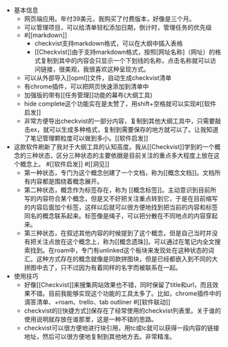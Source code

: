 - 基本信息
    - 网页端应用。年付39美元，我购买了付费版本，好像是三个月。
    - 可以管理项目，可以给清单轻松添加日期，倒计时，管理任务的优先级
    - #[[markdown]]
        - checkvist支持markdown格式，可以在大纲中插入表格
        - [[Checkvist]]由于支持markdown格式，按照[网址名称]（网址）的格式复制到其中的内容会只显示一个下划线的名称，点击名称就可以访问链接，很美观，我很喜欢这种呈现方式。
    - 可以从外部导入[[opml]]文件，自动生成checkvist清单
    - 有chrome插件，可以把网页快速添加到清单中
    - 加强版的带有[[任务管理]]功能的幕布(大纲工具)
    - hide complete这个功能实在是太赞了，用shift+空格就可以实现#[[软件启发]]
    - 非常方便导出checkvist的一部分内容，复制到其他大纲工具中，只需要敲击ex，就可以生成多种格式，复制到需要保存的地方就可以了。让我知道了笔记管理颗粒度可以做到多小。[[软件启发]]
- 这款软件刷新了我对于大纲工具的认知高度。我从[[Checkvist]]学到的一个概念的三种状态，区分三种状态的主要依据是目前关注的重点多大程度上放在这个概念上。
#[[软件启发]] #[[洞见]]
    - 第一种状态，专门为这个概念创建了一个文档，称为[[概念文档]]。文档所有内容都是围绕着概念展开。
    - 第二种状态，概念作为标签存在，称为 [[概念标签]]。主动意识到目前所写的内容符合某个概念，但是又不好把关注重点转到它，于是在目前缩写的内容后面加个标签，这样以后就可以很方便地找到把当前的内容和标签同名的概念联系起来。标签像是绳子，可以把分散在不同地点的内容穿起来。
    - 第三种状态，在叙述其他内容的时候提到了这个概念，但是自己当时并没有把关注点放在这个概念上，称为[[概念遗珠]]。可以通过在笔记内全文搜索找到。在roam中，专门有unlinked这个板块来发现处在这种状态的词汇。这种方式存在的概念就像是同款拼图块，但是已经都嵌入到不同的大拼图中去了，只不过因为有着同样的名字而被联系在一起。
- 使用技巧
    - 好像[[Checkvist]]来搜集网站效果也不错，同时保留了title和url，而且效果不错。目前我能够实现这个功能的工具太多了。比如，chrome插件中的滴答清单、+roam、trello、tab outliner
#[[软件联动]]
    - checkvist的[[快捷方式]]保存在了经常使用的checkvist列表里。关于谁的使用说明就存放在谁那里，这是一种不错的思路。
    - checkvist可以很方便地进行块引用，用tc或lc就可以获得一段内容的链接地址，然后可以很方便地复制到其他地方去。非常精准。
